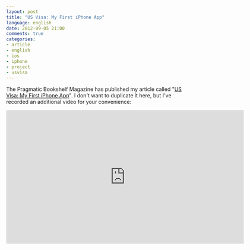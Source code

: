 ```yaml
---
layout: post
title: "US Visa: My First iPhone App"
language: english
date: 2012-09-05 21:00
comments: true
categories: 
- article
- english
- ios
- iphone
- project
- usvisa
---
```

The Pragmatic Bookshelf Magazine has published my article called
"[US Visa: My First iPhone App][]". I don't want to duplicate it here, but
I've recorded an additional video for your convenience:

<iframe width="640" height="360" src="http://www.youtube.com/embed/m6pfXBHTyY4" frameborder="0" allowfullscreen></iframe>

[US Visa: My First iPhone App]: http://pragprog.com/magazines/2012-09/us-visa-my-first-iphone-app/
